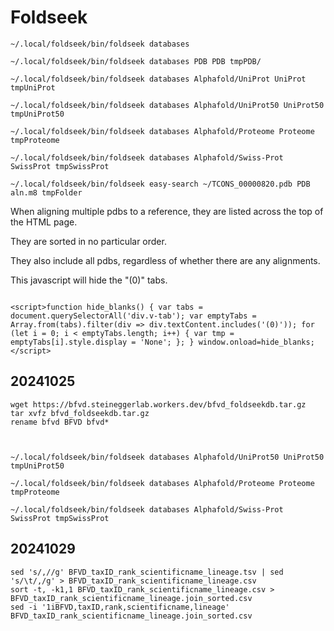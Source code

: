 
#	Foldseek



```
~/.local/foldseek/bin/foldseek databases

~/.local/foldseek/bin/foldseek databases PDB PDB tmpPDB/

~/.local/foldseek/bin/foldseek databases Alphafold/UniProt UniProt tmpUniProt

~/.local/foldseek/bin/foldseek databases Alphafold/UniProt50 UniProt50 tmpUniProt50

~/.local/foldseek/bin/foldseek databases Alphafold/Proteome Proteome tmpProteome

~/.local/foldseek/bin/foldseek databases Alphafold/Swiss-Prot SwissProt tmpSwissProt

~/.local/foldseek/bin/foldseek easy-search ~/TCONS_00000820.pdb PDB aln.m8 tmpFolder

```




When aligning multiple pdbs to a  reference, they are listed across the top of the HTML page.

They are sorted in no particular order.

They also include all pdbs, regardless of whether there are any alignments.

This javascript will hide the "(0)" tabs.


```

<script>function hide_blanks() { var tabs = document.querySelectorAll('div.v-tab'); var emptyTabs = Array.from(tabs).filter(div => div.textContent.includes('(0)')); for (let i = 0; i < emptyTabs.length; i++) { var tmp = emptyTabs[i].style.display = 'None'; }; } window.onload=hide_blanks; </script>

```


##	20241025

```
wget https://bfvd.steineggerlab.workers.dev/bfvd_foldseekdb.tar.gz
tar xvfz bfvd_foldseekdb.tar.gz 
rename bfvd BFVD bfvd*



~/.local/foldseek/bin/foldseek databases Alphafold/UniProt50 UniProt50 tmpUniProt50

~/.local/foldseek/bin/foldseek databases Alphafold/Proteome Proteome tmpProteome

~/.local/foldseek/bin/foldseek databases Alphafold/Swiss-Prot SwissProt tmpSwissProt
```



##	20241029


```
sed 's/,//g' BFVD_taxID_rank_scientificname_lineage.tsv | sed 's/\t/,/g' > BFVD_taxID_rank_scientificname_lineage.csv
sort -t, -k1,1 BFVD_taxID_rank_scientificname_lineage.csv > BFVD_taxID_rank_scientificname_lineage.join_sorted.csv
sed -i '1iBFVD,taxID,rank,scientificname,lineage' BFVD_taxID_rank_scientificname_lineage.join_sorted.csv

```
